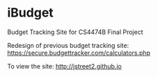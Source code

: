 # iBudget
Budget Tracking Site for CS4474B Final Project

Redesign of previous budget tracking site: https://secure.budgettracker.com/calculators.php

To view the site: http://jstreet2.github.io
